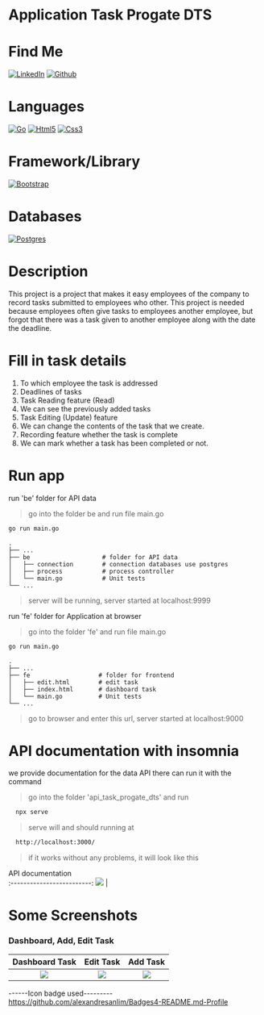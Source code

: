 # Application Task Progate DTS

# Find Me

[![LinkedIn](https://img.shields.io/badge/LinkedIn-0077B5?style=for-the-badge&logo=linkedin&logoColor=white)](https://www.linkedin.com/in/suharyadi-3423a3193/)
[![Github](https://img.shields.io/badge/GitHub-100000?style=for-the-badge&logo=github&logoColor=white)](https://github.com/suharyadi2112)

# Languages

[![Go](https://img.shields.io/badge/Go-00ADD8?style=for-the-badge&logo=go&logoColor=white)](https://go.dev/)
[![Html5](https://img.shields.io/badge/HTML5-E34F26?style=for-the-badge&logo=html5&logoColor=white)](https://developer.mozilla.org/en-US/docs/Web/HTML)
[![Css3](https://img.shields.io/badge/CSS3-1572B6?style=for-the-badge&logo=css3&logoColor=white)](https://developer.mozilla.org/en-US/docs/Web/CSS)

# Framework/Library

[![Bootstrap](https://img.shields.io/badge/bootstrap-%23563D7C.svg?style=for-the-badge&logo=bootstrap&logoColor=white)](https://getbootstrap.com/)

# Databases

[![Postgres](https://img.shields.io/badge/PostgreSQL-316192?style=for-the-badge&logo=postgresql&logoColor=white)](https://www.postgresql.org/)

# Description

This project is a project that makes it easy
employees of the company to record tasks submitted to employees who
other. This project is needed because employees often give tasks to employees
another employee, but forgot that there was a task given to another employee along with the date
the deadline.
  
# Fill in task details

<ol>
  <li>To which employee the task is addressed</li>
  <li>Deadlines of tasks</li>
  <li>Task Reading feature (Read)</li>
  <li>We can see the previously added tasks</li>
  <li>Task Editing (Update) feature</li>
  <li>We can change the contents of the task that we create.</li>
  <li>Recording feature whether the task is complete</li>
  <li>We can mark whether a task has been completed or not.</li>
</ol>

# Run app
run 'be' folder for API data
> go into the folder be and run file main.go
 
  ```sh
  go run main.go
  ```
    .
    ├── ...
    ├── be                    # folder for API data
    │   ├── connection        # connection databases use postgres
    │   ├── process           # process controller
    │   └── main.go           # Unit tests
    └── ...

> server will be running, server started at localhost:9999 

run 'fe' folder for Application at browser
> go into the folder 'fe' and run file main.go
 
  ```sh
  go run main.go
  ```
    .
    ├── ...
    ├── fe                   # folder for frontend
    │   ├── edit.html        # edit task
    │   ├── index.html       # dashboard task
    │   └── main.go          # Unit tests
    └── ...

> go to browser and enter this url, server started at localhost:9000 


# API documentation with insomnia
we provide documentation for the data API there can run it with the command
> go into the folder 'api_task_progate_dts' and run
```sh
  npx serve
```
> serve will and should running at
```sh
  http://localhost:3000/
```
> if it works without any problems, it will look like this

API documentation                       
:-------------------------:
<img src="https://user-images.githubusercontent.com/105489642/183820963-b21b589e-91cd-4653-aaed-b1c7c2f919cc.jpg"> | 

# Some Screenshots

<h3>Dashboard, Add, Edit Task</h3>

Dashboard Task             |  Edit Task                 | Add Task
:-------------------------:|:-------------------------:|:-------------------------:
<img src="https://user-images.githubusercontent.com/105489642/183814410-a2773d1e-4681-4078-9e42-db1f6b308459.jpg"> |  <img src="https://user-images.githubusercontent.com/105489642/183814715-fe620ed3-0c09-4eea-9392-24b7a0665768.jpg"> | <img src="https://user-images.githubusercontent.com/105489642/183814721-dffb0568-98ee-416b-94e7-65da9d3e21b3.jpg">

------Icon badge used---------<br>
https://github.com/alexandresanlim/Badges4-README.md-Profile
